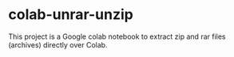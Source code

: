 # colab-unrar-unzip
This project is a Google colab notebook to extract zip and rar files (archives) directly over Colab.
